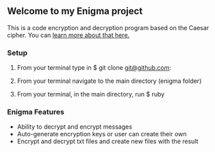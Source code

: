 ## Welcome to my Enigma project

This is a code encryption and decryption program based on the Caesar cipher. You can [learn more about that here.](http://practicalcryptography.com/ciphers/caesar-cipher/)

### Setup
1. From your terminal type in $ git clone git@github.com:

1. From your terminal navigate to the main directory (enigma folder)

1. From your terminal, in the main directory, run $ ruby 

### Enigma Features
* Ability to decrypt and encrypt messages
* Auto-generate encryption keys or user can create their own
* Encrypt and decrypt txt files and create new files with the result

